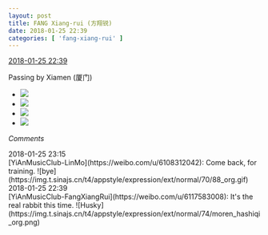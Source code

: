 ```yaml
---
layout: post
title: FANG Xiang-rui (方翔锐)
date: 2018-01-25 22:39
categories: [ 'fang-xiang-rui' ]
---
```


<div class="weibo-info">
  <a href="https://weibo.com/6117583008/G05pU3QZN">2018-01-25 22:39</a>
</div>

Passing by Xiamen (厦门)

<!-- more -->

<ul class="weibo-pic-list-2">
  <li class="weibo-pic">
    <a href="https://wx1.sinaimg.cn/mw690/006G0KNGly1fnt8cy93huj30u01404ej.jpg"><img src="https://wx1.sinaimg.cn/thumb150/006G0KNGly1fnt8cy93huj30u01404ej.jpg"/></a>
  </li>
  <li class="weibo-pic">
    <a href="https://wx1.sinaimg.cn/mw690/006G0KNGly1fnt8d2bxi0j30u01407mh.jpg"><img src="https://wx1.sinaimg.cn/thumb150/006G0KNGly1fnt8d2bxi0j30u01407mh.jpg"/></a>
  </li>
  <li class="weibo-pic">
    <a href="https://wx4.sinaimg.cn/mw690/006G0KNGly1fnt8cvuzdij30u0140av2.jpg"><img src="https://wx4.sinaimg.cn/thumb150/006G0KNGly1fnt8cvuzdij30u0140av2.jpg"/></a>
  </li>
  <li class="weibo-pic">
    <a href="https://wx4.sinaimg.cn/mw690/006G0KNGly1fnt8d0b8smj30u0140k9o.jpg"><img src="https://wx4.sinaimg.cn/thumb150/006G0KNGly1fnt8d0b8smj30u0140k9o.jpg"/></a>
  </li>
</ul>

*Comments*

<div class="weibo-info">2018-01-25 23:15</div>
[YiAnMusicClub-LinMo](https://weibo.com/u/6108312042): Come back, for training. ![bye](https://img.t.sinajs.cn/t4/appstyle/expression/ext/normal/70/88_org.gif)

<div class="weibo-info">2018-01-25 22:39</div>
[YiAnMusicClub-FangXiangRui](https://weibo.com/u/6117583008): It's the real rabbit this time. ![Husky](https://img.t.sinajs.cn/t4/appstyle/expression/ext/normal/74/moren_hashiqi_org.png)
